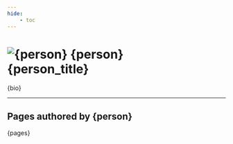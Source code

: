 ```yaml
---
hide:
    - toc
---
```


<h1 class="profile-header">
  <img src="/img/people/{person_lower}.jpg" alt="{person}">
  <span class="profile-name">
    {person}<br>
    <span class="profile-title">{person_title}</span>
  </span>
</h1>

{bio}

---

## Pages authored by {person}

{pages}